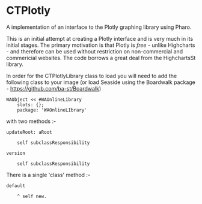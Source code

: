 # CTPlotly
A implementation of an interface to the Plotly graphing library using Pharo.

This is an initial attempt at creating a Plotly interface and is very much in its initial stages. The primary motivation is that Plotly is _free_ - unlike Highcharts - and therefore can be used without restriction on non-commercial and commericial websites. The code borrows a great deal from the HighchartsSt library.

In order for the CTPlotlyLibrary class to load you will need to add the following class to your image (or load Seaside using the Boardwalk package - https://github.com/ba-st/Boardwalk)

```
WAObject << #WAOnlineLibrary
	slots: {};
	package: 'WAOnlineLIbrary'
```
with two methods :-
```
updateRoot: aRoot

	self subclassResponsibility
```
```
version

	self subclassResponsibility
```
There is a single 'class' method :-
```
default

	^ self new.
```
